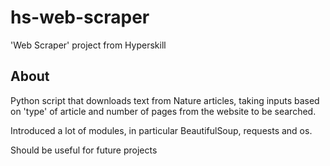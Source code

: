 # hs-web-scraper
 'Web Scraper' project from Hyperskill

## About

Python script that downloads text from Nature articles, taking inputs based on 'type' of article and number of pages from the website to be searched.

Introduced a lot of modules, in particular BeautifulSoup, requests and os.

Should be useful for future projects
